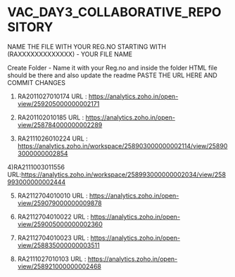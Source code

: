 # VAC_DAY3_COLLABORATIVE_REPOSITORY
NAME THE FILE WITH YOUR REG.NO STARTING WITH (RAXXXXXXXXXXXXX) - YOUR FILE NAME

Create Folder - Name it with your Reg.no and inside the folder HTML file should be there and also update the readme
   PASTE THE URL HERE AND COMMIT CHANGES
   
  1) RA2011027010174
     URL : https://analytics.zoho.in/open-view/259205000000002171
     
  2) RA201102010185
     URL : https://analytics.zoho.in/open-view/258784000000002289
     
  3) RA2111026010224
     URL : https://analytics.zoho.in/workspace/258903000000002114/view/258903000000002854

  4)RA2111003011556
     URL:https://analytics.zoho.in/workspace/258993000000002034/view/258993000000002444

  5) RA2112704010010
     URL : https://analytics.zoho.in/open-view/259079000000009878

  6) RA2112704010022
     URL : https://analytics.zoho.in/open-view/259005000000002360
     
  7) RA2112704010023
     URL : https://analytics.zoho.in/open-view/258835000000003511
     
  8) RA2111027010103
     URL : https://analytics.zoho.in/open-view/258921000000002468
